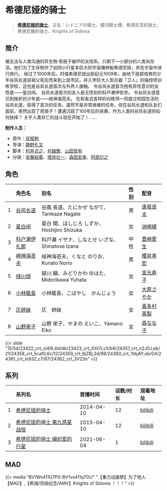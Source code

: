 # 希德尼娅的骑士


> <u>**[希德尼娅的骑士](http://bgm.tv/subject/77476)**</u>，又名：シドニアの騎士、銀河騎士傳、希德尼亚的骑士、希德尼雅的骑士、Knights of Sidonia

## 简介


被无法与人类沟通的异生物·奇居子破坏的太阳系，只剩下一小部分的人类尚存活。他们为了生存制作了如同小行星本巨大的宇宙播种船希德尼娅，并在宇宙中进行旅行。
经过了1000年后，时值希德尼娅出航纪元1009年，由地下层部培育的少年谷风长道自祖父死后而来到上层市区。并入学巨大人型兵器「卫人」的操控师训练学校，这也是谷风长道首次与外界人接触。
令谷风长道首次抱有异性意识的女性是——星白闲。
谷风长道首次的友人是无性别的科戸濑伊佐奈。
令谷风长道意识到挫折的少年是——岐神海苔夫。
在和各式各样的训练师一同度过校园生活的谷风长道，获得了首次的任务。虽然不是非常艰难的任务，但在谷风长道和队友们面前，突然出现了奇居子！遭遇沉寂了100年后的突袭，作为人类的谷风长道将如何抉择？
关乎人类存亡的战斗现在开始了！……

**制作人员：**
- 原作：[贰瓶勉](http://bgm.tv/person/2283)
- 导演：[静野孔文](http://bgm.tv/person/11724)
- 脚本：[村井贞之](http://bgm.tv/person/226)、[村越繁](http://bgm.tv/person/17931)、[山田哲弥](http://bgm.tv/person/17932)
- 分镜：[安藤裕章](http://bgm.tv/person/2258)、[增井壮一](http://bgm.tv/person/1170)、[森田宏幸](http://bgm.tv/person/2213)、[阿部记之](http://bgm.tv/person/579)

## 角色

|     |   角色名   |   别名  | 性别 |  配音  |
|:--- |:------  |:----      |:---  |:--   |
| 1 | [谷风长道](http://bgm.tv/character/23422) | 谷風 長道、たにかぜ ながて、Tanikaze Nagate | 男 | [逢坂良太](http://bgm.tv/person/7385) |
| 2 | [星白闲](http://bgm.tv/character/23423) | 星白 閑、ほしじろ しずか、Hoshijiro Shizuka | 女 | [洲崎綾](http://bgm.tv/person/8403) |
| 3 | [科户濑伊扎那](http://bgm.tv/character/24357) | 科戸瀬 イザナ、しなとせ いざな、Shinatose Izana | 中性 | [豊崎愛生](http://bgm.tv/person/5001) |
| 4 | [崎神海苔夫](http://bgm.tv/character/24358) | 岐神海苔夫、くなと のりお、Kunato Norio | 男 | [櫻井孝宏](http://bgm.tv/person/4015) |
| 5 | [绿川缬](http://bgm.tv/character/24359) | 緑川 纈、みどりかわ ゆはた、Midorikawa Yuhata | 女 | [金元寿子](http://bgm.tv/person/5941) |
| 6 | [小林艦長](http://bgm.tv/character/24360) | 小林艦長、こばやし　かんじょう | 女 | [大原さやか](http://bgm.tv/person/3890) |
| 7 | [仄姉妹](http://bgm.tv/character/24361) | 仄　姉妹 | 女 | [喜多村英梨](http://bgm.tv/person/4251) |
| 8 | [山野荣子](http://bgm.tv/character/24362) | 山野 栄子、やまの えいこ、Yamano Eiko | 女 | [森なな子](http://bgm.tv/person/14843) |

{{< slide "15/5d/23422_crt_xI4l9,4d/db/23423_crt_XXt7r,c5/b6/24357_crt_n2J0J,eb/21/24358_crt_5caf0,6c/12/24359_crt_6jZBj,2d/99/24360_crt_YdyAY,eb/04/24361_crt_ln93Z,c7/67/24362_crt_3V23n" >}}

## 系列

|     | 系列名            | 首播时间       | 话数/时长 | 观看地址                                                      |
|:----|:---------------|:-----------|:------|:----------------------------------------------------------|
| 1   |[希德尼娅的骑士](https://bgm.tv/subject/77476)| 2014-04-10 | 12    | [bilibili](https://www.bilibili.com/bangumi/play/ep80171) |
| 2   |[希德尼娅的骑士 第九惑星战役](https://bgm.tv/subject/105255)| 2015-04-10 | 12    | [bilibili](https://www.bilibili.com/video/BV1Vs411D79y)   |
| 3   |[希德尼娅的骑士 编织爱的行星](https://bgm.tv/subject/217285)| 2021-06-04 | 1     | [bilibili](https://www.bilibili.com/bangumi/play/ep776258)            |


## MAD

{{< media  "BV1Ws411U7PX-BV1vs411q7GU" 
"【重力动画祭】为了他人【MAD】,【希骑/完结纪念/AMV】Knights of Sidonia ！！！" >}}
